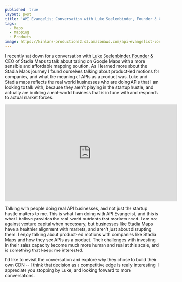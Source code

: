 ```yaml
---
published: true
layout: post
title: 'API Evangelist Conversation with Luke Seelenbinder, Founder & CEO of Stadia Maps'
tags:
  - Maps
  - Mapping
  - Products
image: https://kinlane-productions2.s3.amazonaws.com/api-evangelist-conversations/api-evangelist-conversations.jpg
---
```

I recently sat down for a conversation with [Luke Seelenbinder, Founder & CEO of Stadia Maps](https://conversations.apievangelist.com/sessions/2024-10-24-luke-seelenbinder-stadia-maps.html) to talk about taking on Google Maps with a more sensible and affordable mapping solution. As I learned more about the Stadia Maps journey I found ourselves talking about product-led motions for companies, and what the meaning of APIs as a product was. Luke and Stadia maps reflects the real world businesses who are doing APIs that I am looking to talk with, because they aren't playing in the startup hustle, and actually are building a real-world business that is in tune with and responds to actual market forces. 

<center><iframe width="560" height="315" src="https://www.youtube.com/embed/Hk-2z6dExIY?si=2rmqJETSB6q7no8_" title="YouTube video player" frameborder="0" allow="accelerometer; autoplay; clipboard-write; encrypted-media; gyroscope; picture-in-picture; web-share" referrerpolicy="strict-origin-when-cross-origin" allowfullscreen></iframe></center>

Talking with people doing real API businesses, and not just the startup hustle matters to me. This is what I am doing with API Evangelist, and this is what I believe provides the real-world nutrients that markets need. I am not against venture capital when necessary, but businesses like Stadia Maps have a healthier alignment with markets, and aren't just about disrupting them. I enjoy talking about product-led motions with companies like Stadia Maps and how they see APIs as a product. Their challenges with investing in their sales capacity become much more human and real at this scale, and is something that keeps me interested.

I'd like to revisit the conversation and explore why they chose to build their own CDN -- I think that decision as a competitive edge is really interesting. I appreciate you stopping by Luke, and looking forward to more conversations.